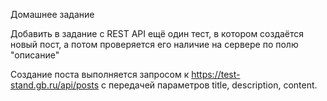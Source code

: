 Домашнее задание

Добавить в задание с REST API ещё один тест, в котором создаётся новый пост,
а потом проверяется его наличие на сервере по полю "описание"

Создание поста выполняется запросом к  https://test-stand.gb.ru/api/posts 
с передачей параметров title, description, content.
